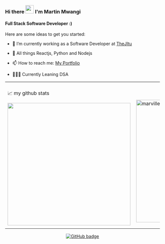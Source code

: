 <!-- [Marville001](https://raw.githubusercontent.com/marville001/marville001/main/marville001.png) -->
### Hi there <img src="https://user-images.githubusercontent.com/5679180/79618120-0daffb80-80be-11ea-819e-d2b0fa904d07.gif" width="27px"> I'm Martin Mwangi

#### Full Stack Software Developer :)

Here are some ideas to get you started:

- 🔭 I’m currently working as a Software Developer at [TheJItu](https://thejitu.com/)
- 🌱 All things Reactjs, Python and Nodejs

- 📫 How to reach me: [My Portfolio](https://thereactivedeveloper.com/)
- 👨🏽‍💻 Currently Leaning DSA

<center>
  <table>
  <tr>
      <td>
        <p>📈 my github stats </p>
        <p>
          <img width="400px" align="left" src="https://github-readme-stats.vercel.app/api?username=marville001&count_private=true&show_icons=true&theme=gotham&layout=compact" />
        </p>
    </td>
      <td>
        <br />
        <br />
        <p>
          <img width="400px" src="https://github-readme-streak-stats.herokuapp.com/?user=marville001&theme=dark" alt="marville001" />
        </p>
    </td>      
  </tr>   
  </table>
</center>
   
<p align="center">
  <a href="https://github.com/marville001?tab=followers">
    <img src="https://img.shields.io/github/followers/marville001?label=Followers&logo=GitHub&style=for-the-badge" alt="GitHub badge" />
  </a>
</p>
<br />
<!-- <p align="center">
  <img align="center" alt="GIF" src="https://github.com/marville001/marville001/blob/master/code.gif?raw=true" width="500" height="320" />
</p> -->
<!-- 
[![My Github activity graph](https://activity-graph.herokuapp.com/graph?username=marville001&theme=github-dark&hide_border=true)](https://github.com/marville001)
-->

<!-- [![DigitalOcean Referral Badge](https://web-platforms.sfo2.cdn.digitaloceanspaces.com/WWW/Badge%201.svg)](https://www.digitalocean.com/?refcode=f51bc18eb7c2&utm_campaign=Referral_Invite&utm_medium=Referral_Program&utm_source=badge) -->
